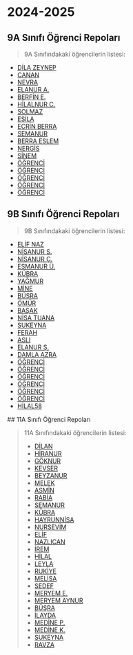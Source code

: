 # 2024-2025

## 9A Sınıfı Öğrenci Repoları

> 9A Sınıfındakaki öğrencilerin listesi:
<ul class="list">
            <li><a href="https://github.com/dilazeynepy?tab=repositories">DİLA ZEYNEP</a></li>
            <li><a href="https://github.com/Canan77745?tab=repositories">CANAN</a></li>
            <li><a href="https://github.com/Nevrakurtuldu?tab=repositories">NEVRA</a></li>
            <li><a href="https://github.com/elanuraydin13?tab=repositories">ELANUR A.</a></li>
            <li><a href="https://github.com/Berfinesme?tab=repositories">BERFİN E.</a></li>
            <li><a href="https://github.com/nurcanik05?tab=repositories">HİLALNUR C.</a></li>
            <li><a href="https://github.com/Solmaz520?tab=repositories">SOLMAZ</a></li>
            <li><a href="https://github.com/esikasakami?tab=repositories">ESİLA</a></li>
            <li><a href="https://github.com/ecrinberra?tab=repositories">ECRİN BERRA</a></li>
            <li><a href="https://github.com/Semanurilkbhr5252?tab=repositories">SEMANUR</a></li>
            <li><a href="https://github.com/berrayildiz?tab=repositories">BERRA ESLEM</a></li>
            <li><a href="https://github.com/nergiscelikbas?tab=repositories">NERGİS</a></li>
            <li><a href="https://github.com/sinem49?tab=repositories">SİNEM</a></li>
            <li><a href="#">ÖĞRENCİ</a></li>
            <li><a href="#">ÖĞRENCİ</a></li>
            <li><a href="#">ÖĞRENCİ</a></li>
            <li><a href="#">ÖĞRENCİ</a></li>
            <li><a href="#">ÖĞRENCİ</a></li>
        </ul>

## 9B Sınıfı Öğrenci Repoları  
> 9B Sınıfındakaki öğrencilerin listesi:
<ul class="list">
            <li><a href="https://github.com/nazelif1053?tab=repositories">ELİF NAZ</a></li>
            <li><a href="https://github.com/sancarnisa?tab=repositories">NİSANUR S.</a></li>
            <li><a href="https://github.com/nisanurcokcos?tab=repositories">NİSANUR Ç.</a></li>
            <li><a href="https://github.com/esmanurunlu?tab=repositories">ESMANUR Ü.</a></li>
            <li><a href="https://github.com/kubrakarabuluthub?tab=repositories">KÜBRA</a></li>
            <li><a href="https://github.com/yagmursar?tab=repositories">YAĞMUR</a></li>
            <li><a href="https://github.com/mineee73?tab=repositories">MİNE</a></li>
            <li><a href="https://github.com/busrakalkann?tab=repositories">BÜŞRA</a></li>
            <li><a href="https://github.com/omurcetinim?tab=repositories">ÖMÜR</a></li>
            <li><a href="https://github.com/basakardal?tab=repositories">BAŞAK</a></li>
            <li><a href="https://github.com/nisaozayldz?tab=repositories">NİSA TUANA</a></li>
            <li><a href="https://github.com/sukeynauysal?tab=repositories">SUKEYNA</a></li>
            <li><a href="https://github.com/ferahaljasem?tab=repositories">FERAH</a></li>
            <li><a href="https://github.com/Aslikarahnk?tab=repositories">ASLI</a></li>
            <li><a href="https://github.com/elanurseker?tab=repositories">ELANUR Ş.</a></li>
            <li><a href="https://github.com/2010damla?tab=repositories">DAMLA AZRA</a></li>
            <li><a href="#">ÖĞRENCİ</a></li>
            <li><a href="#">ÖĞRENCİ</a></li>
            <li><a href="#">ÖĞRENCİ</a></li>
            <li><a href="#">ÖĞRENCİ</a></li>
            <li><a href="#">ÖĞRENCİ</a></li>
            <li><a href="#">ÖĞRENCİ</a></li>
            <li><a href="https://github.com/58hilal/python/tree/main?tab=repositories">HİLAL58</a></li>
        </ul>
## 11A Sınıfı Öğrenci Repoları

>11A Sınıfındakaki öğrencilerin listesi:
        <ul class="list">
            <li><a href="https://github.com/DilanKaya2013?tab=repositories">DİLAN</a></li>
            <li><a href="https://github.com/hiranur13?tab=repositories">HİRANUR</a></li>
            <li><a href="https://github.com/goknurbilisim1?tab=repositories">GÖKNUR</a></li>
            <li><a href="https://github.com/kevrrana?tab=repositories">KEVSER</a></li>
            <li><a href="https://github.com/tanyelibeyza?tab=repositories">BEYZANUR</a></li>
            <li><a href="https://github.com/MelekErisgin34?tab=repositories">MELEK</a></li>
            <li><a href="https://github.com/AsminSayim?tab=repositories">ASMİN</a></li>
            <li><a href="https://github.com/rabiaakkus?tab=repositories">RABİA</a></li>
            <li><a href="https://github.com/Semanur7272727272akin?tab=repositories">SEMANUR</a></li>
            <li><a href="https://github.com/kkubrattas?tab=repositories">KÜBRA</a></li>
            <li><a href="https://github.com/hayrunnisayilbur?tab=repositories">HAYRUNNİSA</a></li>
            <li><a href="https://github.com/bhcnursevim?tab=repositories">NURSEVİM</a></li>
            <li><a href="https://github.com/elifftorun?tab=repositories">ELİF</a></li>
            <li><a href="https://github.com/Nazlicankaradeniz?tab=repositories">NAZLICAN</a></li>
            <li><a href="https://github.com/Iremkeser37?tab=repositories">İREM</a></li>
            <li><a href="https://github.com/halleyios?tab=repositories">HİLAL</a></li>
            <li><a href="https://github.com/Leylasenol?tab=repositories">LEYLA</a></li>
            <li><a href="https://github.com/baytBuyucusu?tab=repositories">RUKİYE</a></li>
            <li><a href="https://github.com/tugtekinmelis?tab=repositories">MELİSA</a></li>
            <li><a href="https://github.com/ssedeff?tab=repositories">SEDEF</a></li>
            <li><a href="https://github.com/Merisbilisim?tab=repositories">MERYEM E.</a></li>
            <li><a href="https://github.com/11meryem?tab=repositories">MERYEM AYNUR</a></li>
            <li><a href="https://github.com/busra37?tab=repositories">BÜŞRA</a></li>
            <li><a href="https://github.com/ilaydadaban00?tab=repositories">İLAYDA</a></li>
            <li><a href="https://github.com/Medinepehlivan34?tab=repositories">MEDİNE P.</a></li>
            <li><a href="https://github.com/medinedefne?tab=repositories">MEDİNE K.</a></li>
            <li><a href="https://github.com/sukeynacelik1473?tab=repositories">SUKEYNA</a></li>
            <li><a href="https://github.com/lynx4r?tab=repositories">RAVZA</a></li>
